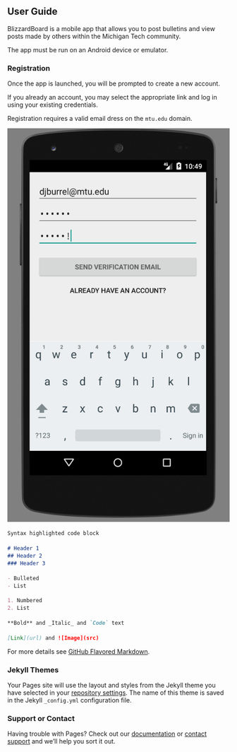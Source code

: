 ## User Guide

BlizzardBoard is a mobile app that allows you to post bulletins and view posts made by others within the Michigan Tech community.

The app must be run on an Android device or emulator.

### Registration

Once the app is launched, you will be prompted to create a new account.

If you already an account, you may select the appropriate link and log in using your existing credentials.

Registration requires a valid email dress on the `mtu.edu` domain.

![Image](images/registration.png)

```markdown
Syntax highlighted code block

# Header 1
## Header 2
### Header 3

- Bulleted
- List

1. Numbered
2. List

**Bold** and _Italic_ and `Code` text

[Link](url) and ![Image](src)
```

For more details see [GitHub Flavored Markdown](https://guides.github.com/features/mastering-markdown/).

### Jekyll Themes

Your Pages site will use the layout and styles from the Jekyll theme you have selected in your [repository settings](https://github.com/derekburrell/BlizzardBoard/settings). The name of this theme is saved in the Jekyll `_config.yml` configuration file.

### Support or Contact

Having trouble with Pages? Check out our [documentation](https://help.github.com/categories/github-pages-basics/) or [contact support](https://github.com/contact) and we’ll help you sort it out.
